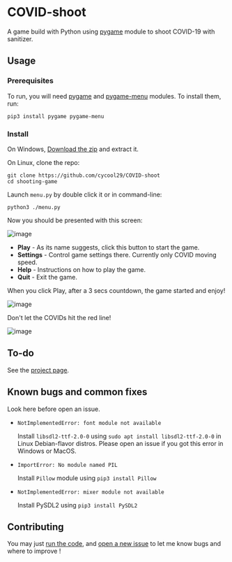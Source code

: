 # COVID-shoot

A game build with Python using [pygame](https://pygame.org) module to shoot COVID-19 with sanitizer.

## Usage

### Prerequisites

To run, you will need [pygame](https://pygame.org) and [pygame-menu](https://pygame-menu.readthedocs.io/) modules. To install them, run:
``` 
pip3 install pygame pygame-menu
```

### Install

On Windows, [Download the zip](https://github.com/cycool29/COVID-shoot/archive/refs/heads/main.zip) and extract it.

On Linux, clone the repo:
```
git clone https://github.com/cycool29/COVID-shoot
cd shooting-game
```

Launch `menu.py` by double click it or in command-line:
```
python3 ./menu.py
```

Now you should be presented with this screen:

![image](https://user-images.githubusercontent.com/88134003/139528488-c7c2c91c-3f85-4691-be25-a8f18fedca6c.png)

- **Play** - As its name suggests, click this button to start the game.
- **Settings** - Control game settings there. Currently only COVID moving speed.
- **Help** - Instructions on how to play the game.
- **Quit** - Exit the game.

When you click Play, after a 3 secs countdown, the game started and enjoy!

![image](https://user-images.githubusercontent.com/88134003/139528562-e500e048-f13c-460b-90bf-f7ed86054580.png)


Don't let the COVIDs hit the red line! 

![image](https://user-images.githubusercontent.com/88134003/139528575-09b3fac3-a8cf-4874-9735-909782f8117b.png)


## To-do

See the [project page](https://github.com/cycool29/shooting-game/projects/1).


## Known bugs and common fixes

Look here before open an issue.

- `NotImplementedError: font module not available` 

  Install `libsdl2-ttf-2.0-0` using `sudo apt install libsdl2-ttf-2.0-0` in Linux Debian-flavor distros. Please open an issue if you got this error in Windows or   MacOS.

- `ImportError: No module named PIL`

  Install `Pillow` module using `pip3 install Pillow`

- `NotImplementedError: mixer module not available`

  Install PySDL2 using `pip3 install PySDL2`


## Contributing

You may just [run the code](https://github.com/cycool29/shooting-game/new/main?readme=1#usage), and [open a new issue](https://github.com/cycool29/shooting-game/issues/new) to let me know bugs and where to improve !
